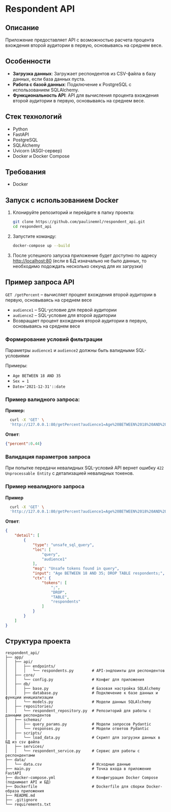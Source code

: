 # Respondent API

## Описание
Приложение предоставляет API с возможностью расчета процента вхождения второй аудитории в первую, основываясь на среднем весе.


## Особенности

- **Загрузка данных**: Загружает респондентов из CSV-файла в базу данных, если база данных пуста.
- **Работа с базой данных**: Подключение к PostgreSQL с использованием SQLAlchemy.
- **Функциональность API**: API для вычисления процента вхождения второй аудитории в первую, основываясь на среднем весе.

## Стек технологий

- Python
- FastAPI
- PostgreSQL
- SQLAlchemy
- Uvicorn (ASGI-сервер)
- Docker и Docker Compose

## Требования

- Docker

## Запуск с использованием Docker

1. Клонируйте репозиторий и перейдите в папку проекта:

    ```bash
    git clone https://github.com/paulinemnl/respondent_api.git
    cd respondent_api
    ```

2. Запустите команду:

    ```bash
    docker-compose up --build
    ```

2. После успешного запуска приложение будет доступно по адресу [http://localhost:80](http://localhost:80) 
(если в БД изначально не было данных, то необходимо подождать несколько секунд для их загрузки)


## Пример запроса API

`GET /getPercent` – вычисляет процент вхождения второй аудитории в первую, основываясь на среднем весе
- `audience1` – SQL-условие для первой аудитории
- `audience2` – SQL-условие для второй аудитории
- Возвращает процент вхождения второй аудитории в первую, основываясь на среднем весе

### Формирование условий фильтрации

Параметры `audience1` и `audience2` должны быть валидными SQL-условиями


Примеры:
- `Age BETWEEN 18 AND 35`
- `Sex = 1`
- `Date='2021-12-31'::date`


### Пример валидного запроса:
**Пример:**
```bash
  curl -X 'GET' \
  'http://127.0.0.1:80/getPercent?audience1=Age%20BETWEEN%2018%20AND%2035&audience2=Sex%20=%202%20AND%20Age%20>=%2018'
  ```

**Ответ**:
```json
{"percent":0.44}
```

### Валидация параметров запроса
При попытке передачи невалидных SQL-условий API вернет ошибку `422
Unprocessable Entity` с детализацией невалидных токенов. 

### Пример невалидного запроса
**Пример**
```bash
  curl -X 'GET' \
  'http://127.0.0.1:80/getPercent?audience1=Age%20BETWEEN%2018%20AND%2035;%20DROP%20TABLE%20respondents;&audience2=sex=1'
  ```

**Ответ**:
```json
{
    "detail": [
        {
            "type": "unsafe_sql_query",
            "loc": [
                "query",
                "audience1"
            ],
            "msg": "Unsafe tokens found in query",
            "input": "Age BETWEEN 18 AND 35; DROP TABLE respondents;",
            "ctx": {
                "tokens": [
                    ";",
                    "DROP",
                    "TABLE",
                    "respondents"
                ]
            }
        }
    ]
}
```

## Структура проекта
```
respondent_api/  
├── app/  
│   ├── api/  
│   │   ├── endpoints/  
│   │   │   └── respondents.py        # API-эндпоинты для респондентов 
│   ├── core/  
│   │   └── config.py                 # Конфиг для приложения
│   ├── db/  
│   │   ├── base.py                   # Базовая настройка SQLAlchemy
│   │   ├── database.py               # Подключение к базе данных и функции инициализации
│   │   └── models.py                 # Модели данных SQLAlchemy 
│   ├── repositories/  
│   │   └── respondent_repository.py  # Репозиторий для работы с данными респондентов 
│   ├── schemas/  
│   │   ├── query_params.py           # Модели запросов Pydantic
│   │   └── responses.py              # Модели ответов Pydantic
│   ├── scripts/  
│   │   └── load_data.py              # Скрипт для загрузки данных в БД из csv файла
│   ├── services/  
│   │   └── respondent_service.py     # Сервис для работы с респондентами
├── data/  
│   └── data.csv                      # Исходные данные 
├── main.py                           # Точка входа в приложение FastAPI
├── docker-compose.yml                # Конфигурация Docker Compose (поднимает API и БД)
├── Dockerfile                        # Dockerfile для сборки Docker-образа приложения
├── README.md
├── .gitignore
└── requirements.txt
```